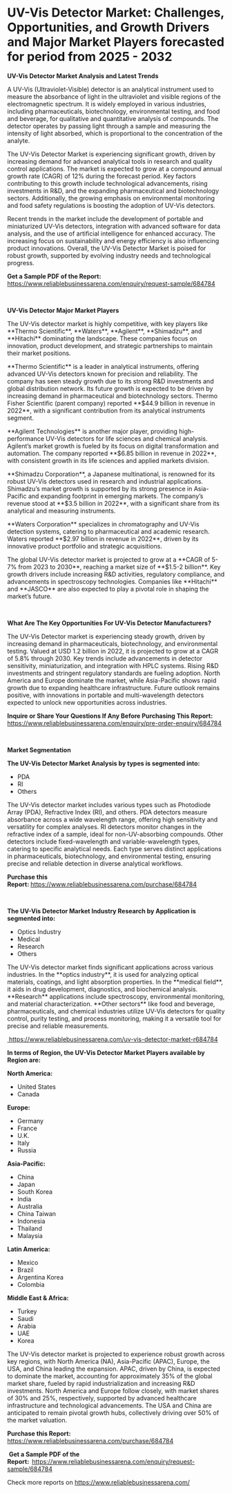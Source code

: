 <p><h1>UV-Vis Detector Market: Challenges, Opportunities, and Growth Drivers and Major Market Players forecasted for period from 2025 - 2032</h1></p><p><strong>UV-Vis Detector Market Analysis and Latest Trends</strong></p>
<p><p>A UV-Vis (Ultraviolet-Visible) detector is an analytical instrument used to measure the absorbance of light in the ultraviolet and visible regions of the electromagnetic spectrum. It is widely employed in various industries, including pharmaceuticals, biotechnology, environmental testing, and food and beverage, for qualitative and quantitative analysis of compounds. The detector operates by passing light through a sample and measuring the intensity of light absorbed, which is proportional to the concentration of the analyte.</p><p>The UV-Vis Detector Market is experiencing significant growth, driven by increasing demand for advanced analytical tools in research and quality control applications. The market is expected to grow at a compound annual growth rate (CAGR) of 12% during the forecast period. Key factors contributing to this growth include technological advancements, rising investments in R&D, and the expanding pharmaceutical and biotechnology sectors. Additionally, the growing emphasis on environmental monitoring and food safety regulations is boosting the adoption of UV-Vis detectors.</p><p>Recent trends in the market include the development of portable and miniaturized UV-Vis detectors, integration with advanced software for data analysis, and the use of artificial intelligence for enhanced accuracy. The increasing focus on sustainability and energy efficiency is also influencing product innovations. Overall, the UV-Vis Detector Market is poised for robust growth, supported by evolving industry needs and technological progress.</p></p>
<p><strong>Get a Sample PDF of the Report:&nbsp;</strong> <a href="https://www.reliablebusinessarena.com/enquiry/request-sample/684784?utm_campaign=1420&utm_medium=2&utm_source=Github&utm_content=ia&utm_term=20012025&utm_id=uv-vis-detector">https://www.reliablebusinessarena.com/enquiry/request-sample/684784</a></p>
<p>&nbsp;</p>
<p><strong>UV-Vis Detector Major Market Players</strong></p>
<p><p>The UV-Vis detector market is highly competitive, with key players like **Thermo Scientific**, **Waters**, **Agilent**, **Shimadzu**, and **Hitachi** dominating the landscape. These companies focus on innovation, product development, and strategic partnerships to maintain their market positions.</p><p>**Thermo Scientific** is a leader in analytical instruments, offering advanced UV-Vis detectors known for precision and reliability. The company has seen steady growth due to its strong R&D investments and global distribution network. Its future growth is expected to be driven by increasing demand in pharmaceutical and biotechnology sectors. Thermo Fisher Scientific (parent company) reported **$44.9 billion in revenue in 2022**, with a significant contribution from its analytical instruments segment.</p><p>**Agilent Technologies** is another major player, providing high-performance UV-Vis detectors for life sciences and chemical analysis. Agilent’s market growth is fueled by its focus on digital transformation and automation. The company reported **$6.85 billion in revenue in 2022**, with consistent growth in its life sciences and applied markets division.</p><p>**Shimadzu Corporation**, a Japanese multinational, is renowned for its robust UV-Vis detectors used in research and industrial applications. Shimadzu’s market growth is supported by its strong presence in Asia-Pacific and expanding footprint in emerging markets. The company’s revenue stood at **$3.5 billion in 2022**, with a significant share from its analytical and measuring instruments.</p><p>**Waters Corporation** specializes in chromatography and UV-Vis detection systems, catering to pharmaceutical and academic research. Waters reported **$2.97 billion in revenue in 2022**, driven by its innovative product portfolio and strategic acquisitions.</p><p>The global UV-Vis detector market is projected to grow at a **CAGR of 5-7% from 2023 to 2030**, reaching a market size of **$1.5-2 billion**. Key growth drivers include increasing R&D activities, regulatory compliance, and advancements in spectroscopy technologies. Companies like **Hitachi** and **JASCO** are also expected to play a pivotal role in shaping the market’s future.</p></p>
<p>&nbsp;</p>
<p><strong>What Are The Key Opportunities For UV-Vis Detector Manufacturers?</strong></p>
<p><p>The UV-Vis Detector market is experiencing steady growth, driven by increasing demand in pharmaceuticals, biotechnology, and environmental testing. Valued at USD 1.2 billion in 2022, it is projected to grow at a CAGR of 5.8% through 2030. Key trends include advancements in detector sensitivity, miniaturization, and integration with HPLC systems. Rising R&D investments and stringent regulatory standards are fueling adoption. North America and Europe dominate the market, while Asia-Pacific shows rapid growth due to expanding healthcare infrastructure. Future outlook remains positive, with innovations in portable and multi-wavelength detectors expected to unlock new opportunities across industries.</p></p>
<p><strong>Inquire or Share Your Questions If Any Before Purchasing This Report:</strong> <a href="https://www.reliablebusinessarena.com/enquiry/pre-order-enquiry/684784?utm_campaign=1420&utm_medium=2&utm_source=Github&utm_content=ia&utm_term=20012025&utm_id=uv-vis-detector">https://www.reliablebusinessarena.com/enquiry/pre-order-enquiry/684784</a></p>
<p>&nbsp;</p>
<p><strong>Market Segmentation</strong></p>
<p><strong>The UV-Vis Detector Market Analysis by types is segmented into:</strong></p>
<p><ul><li>PDA</li><li>RI</li><li>Others</li></ul></p>
<p><p>The UV-Vis detector market includes various types such as Photodiode Array (PDA), Refractive Index (RI), and others. PDA detectors measure absorbance across a wide wavelength range, offering high sensitivity and versatility for complex analyses. RI detectors monitor changes in the refractive index of a sample, ideal for non-UV-absorbing compounds. Other detectors include fixed-wavelength and variable-wavelength types, catering to specific analytical needs. Each type serves distinct applications in pharmaceuticals, biotechnology, and environmental testing, ensuring precise and reliable detection in diverse analytical workflows.</p></p>
<p><strong>Purchase this Report:&nbsp;</strong><a href="https://www.reliablebusinessarena.com/purchase/684784?utm_campaign=1420&utm_medium=2&utm_source=Github&utm_content=ia&utm_term=20012025&utm_id=uv-vis-detector">https://www.reliablebusinessarena.com/purchase/684784</a></p>
<p>&nbsp;</p>
<p><strong>The UV-Vis Detector Market Industry Research by Application is segmented into:</strong></p>
<p><ul><li>Optics Industry</li><li>Medical</li><li>Research</li><li>Others</li></ul></p>
<p><p>The UV-Vis detector market finds significant applications across various industries. In the **optics industry**, it is used for analyzing optical materials, coatings, and light absorption properties. In the **medical field**, it aids in drug development, diagnostics, and biochemical analysis. **Research** applications include spectroscopy, environmental monitoring, and material characterization. **Other sectors** like food and beverage, pharmaceuticals, and chemical industries utilize UV-Vis detectors for quality control, purity testing, and process monitoring, making it a versatile tool for precise and reliable measurements.</p></p>
<p><a href="https://www.reliablebusinessarena.com/uv-vis-detector-market-r684784?utm_campaign=1420&utm_medium=2&utm_source=Github&utm_content=ia&utm_term=20012025&utm_id=uv-vis-detector">&nbsp;https://www.reliablebusinessarena.com/uv-vis-detector-market-r684784</a></p>
<p><strong>In terms of Region, the UV-Vis Detector Market Players available by Region are:</strong></p>
<p>
    <p> <strong> North America: </strong>
        <ul>
            <li>United States</li>
            <li>Canada</li>
        </ul>
        </p> 
    <p> <strong> Europe: </strong>
        <ul>
            <li>Germany</li>
            <li>France</li>
            <li>U.K.</li>
            <li>Italy</li>
            <li>Russia</li>
        </ul>
        </p> 
    <p> <strong> Asia-Pacific: </strong>
        <ul>
            <li>China</li>
            <li>Japan</li>
            <li>South Korea</li>
            <li>India</li>
            <li>Australia</li>
            <li>China Taiwan</li>
            <li>Indonesia</li>
            <li>Thailand</li>
            <li>Malaysia</li>
        </ul>
        </p> 
    <p> <strong> Latin America: </strong>
        <ul>
            <li>Mexico</li>
            <li>Brazil</li>
            <li>Argentina Korea</li>
            <li>Colombia</li>
        </ul>
        </p> 
    <p> <strong> Middle East & Africa: </strong>
        <ul>
            <li>Turkey</li>
            <li>Saudi</li>
            <li>Arabia</li>
            <li>UAE</li>
            <li>Korea</li>
        </ul>
    </p>
    </p>
<p><p>The UV-Vis detector market is projected to experience robust growth across key regions, with North America (NA), Asia-Pacific (APAC), Europe, the USA, and China leading the expansion. APAC, driven by China, is expected to dominate the market, accounting for approximately 35% of the global market share, fueled by rapid industrialization and increasing R&D investments. North America and Europe follow closely, with market shares of 30% and 25%, respectively, supported by advanced healthcare infrastructure and technological advancements. The USA and China are anticipated to remain pivotal growth hubs, collectively driving over 50% of the market valuation.</p></p>
<p><strong>Purchase this Report: </strong><a href="https://www.reliablebusinessarena.com/purchase/684784?utm_campaign=1420&utm_medium=2&utm_source=Github&utm_content=ia&utm_term=20012025&utm_id=uv-vis-detector">https://www.reliablebusinessarena.com/purchase/684784</a></p>
<p>&nbsp;<strong>Get a Sample PDF of the Report:&nbsp;&nbsp;</strong><a href="https://www.reliablebusinessarena.com/enquiry/request-sample/684784?utm_campaign=1420&utm_medium=2&utm_source=Github&utm_content=ia&utm_term=20012025&utm_id=uv-vis-detector">https://www.reliablebusinessarena.com/enquiry/request-sample/684784</a></p>
<p><strong></strong></p>
<p>Check more reports on <a href="https://www.reliablebusinessarena.com/?utm_campaign=1420&utm_medium=2&utm_source=Github&utm_content=ia&utm_term=20012025&utm_id=uv-vis-detector">https://www.reliablebusinessarena.com/</a></p>